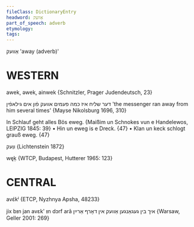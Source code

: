 ```yaml
---
fileClass: DictionaryEntry
headword: אַוועק
part_of_speech: adverb
etymology: 
tags:
---
```

אַוועק
'away (adverb)'

WESTERN
========

awek, əwek, ainwek {Schnitzler, Prager Judendeutsch, 23}

דער שליח איז כמה פעמים אוועק פֿון אים גילאפֿין
'the messenger ran away from him several times'
{Mayse Nikolsburg 1696, 310}

In Schlauf geht alles Bös eweg.
{Maißim un Schnokes vun e Handelewos, LEIPZIG 1845: 39}
	•	Hin un eweg is e Dreck. {47}
	•	Klan un keck schlogt grauß eweg. {47}

ווֶעק {Lichtenstein 1872}

węḳ {WTCP, Budapest, Hutterer 1965: 123}

CENTRAL
========

avɛ́kʲ {ETCP, Nyzhnya Apsha, 48233}

jix bᵻn jan avɛk' ᵻn dɔrf arã איך בין געגאַנגען אַוועק אין דאָרף אַרײַן {Warsaw, Geller 2001: 269}
